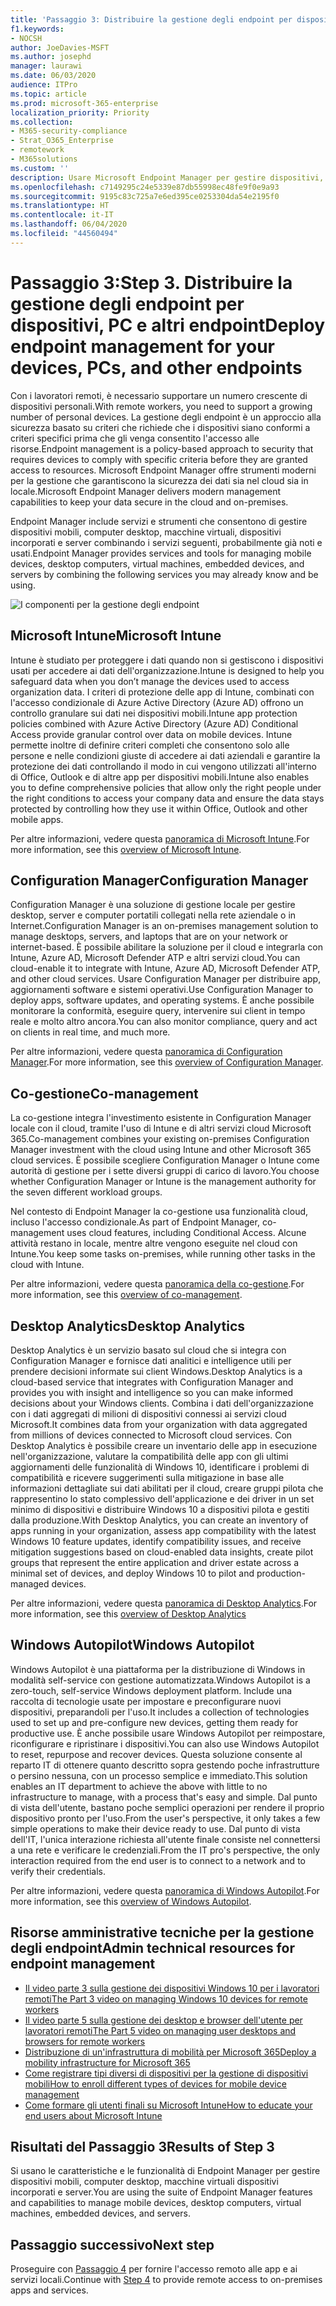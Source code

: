 ```yaml
---
title: 'Passaggio 3: Distribuire la gestione degli endpoint per dispositivi, PC e altri endpoint'
f1.keywords:
- NOCSH
author: JoeDavies-MSFT
ms.author: josephd
manager: laurawi
ms.date: 06/03/2020
audience: ITPro
ms.topic: article
ms.prod: microsoft-365-enterprise
localization_priority: Priority
ms.collection:
- M365-security-compliance
- Strat_O365_Enterprise
- remotework
- M365solutions
ms.custom: ''
description: Usare Microsoft Endpoint Manager per gestire dispositivi, PC e altri endpoint.
ms.openlocfilehash: c7149295c24e5339e87db55998ec48fe9f0e9a93
ms.sourcegitcommit: 9195c83c725a7e6ed395ce0253304da54e2195f0
ms.translationtype: HT
ms.contentlocale: it-IT
ms.lasthandoff: 06/04/2020
ms.locfileid: "44560494"
---
```

# <a name="step-3-deploy-endpoint-management-for-your-devices-pcs-and-other-endpoints"></a><span data-ttu-id="7b2ca-104">Passaggio 3:</span><span class="sxs-lookup"><span data-stu-id="7b2ca-104">Step 3.</span></span> <span data-ttu-id="7b2ca-105">Distribuire la gestione degli endpoint per dispositivi, PC e altri endpoint</span><span class="sxs-lookup"><span data-stu-id="7b2ca-105">Deploy endpoint management for your devices, PCs, and other endpoints</span></span>

<span data-ttu-id="7b2ca-106">Con i lavoratori remoti, è necessario supportare un numero crescente di dispositivi personali.</span><span class="sxs-lookup"><span data-stu-id="7b2ca-106">With remote workers, you need to support a growing number of personal devices.</span></span> <span data-ttu-id="7b2ca-107">La gestione degli endpoint è un approccio alla sicurezza basato su criteri che richiede che i dispositivi siano conformi a criteri specifici prima che gli venga consentito l'accesso alle risorse.</span><span class="sxs-lookup"><span data-stu-id="7b2ca-107">Endpoint management is a policy-based approach to security that requires devices to comply with specific criteria before they are granted access to resources.</span></span> <span data-ttu-id="7b2ca-108">Microsoft Endpoint Manager offre strumenti moderni per la gestione che garantiscono la sicurezza dei dati sia nel cloud sia in locale.</span><span class="sxs-lookup"><span data-stu-id="7b2ca-108">Microsoft Endpoint Manager delivers modern management capabilities to keep your data secure in the cloud and on-premises.</span></span> 

<span data-ttu-id="7b2ca-109">Endpoint Manager include servizi e strumenti che consentono di gestire dispositivi mobili, computer desktop, macchine virtuali, dispositivi incorporati e server combinando i servizi seguenti, probabilmente già noti e usati.</span><span class="sxs-lookup"><span data-stu-id="7b2ca-109">Endpoint Manager provides services and tools for managing mobile devices, desktop computers, virtual machines, embedded devices, and servers by combining the following services you may already know and be using.</span></span>

![I componenti per la gestione degli endpoint](../media/empower-people-to-work-remotely/endpoint-managment-step-grid.png)

## <a name="microsoft-intune"></a><span data-ttu-id="7b2ca-111">Microsoft Intune</span><span class="sxs-lookup"><span data-stu-id="7b2ca-111">Microsoft Intune</span></span>

<span data-ttu-id="7b2ca-112">Intune è studiato per proteggere i dati quando non si gestiscono i dispositivi usati per accedere ai dati dell'organizzazione.</span><span class="sxs-lookup"><span data-stu-id="7b2ca-112">Intune is designed to help you safeguard data when you don’t manage the devices used to access organization data.</span></span> <span data-ttu-id="7b2ca-113">I criteri di protezione delle app di Intune, combinati con l'accesso condizionale di Azure Active Directory (Azure AD) offrono un controllo granulare sui dati nei dispositivi mobili.</span><span class="sxs-lookup"><span data-stu-id="7b2ca-113">Intune app protection policies combined with Azure Active Directory (Azure AD) Conditional Access provide granular control over data on mobile devices.</span></span> <span data-ttu-id="7b2ca-114">Intune permette inoltre di definire criteri completi che consentono solo alle persone e nelle condizioni giuste di accedere ai dati aziendali e garantire la protezione dei dati controllando il modo in cui vengono utilizzati all'interno di Office, Outlook e di altre app per dispositivi mobili.</span><span class="sxs-lookup"><span data-stu-id="7b2ca-114">Intune also enables you to define comprehensive policies that allow only the right people under the right conditions to access your company data and ensure the data stays protected by controlling how they use it within Office, Outlook and other mobile apps.</span></span>

<span data-ttu-id="7b2ca-115">Per altre informazioni, vedere questa [panoramica di Microsoft Intune](https://docs.microsoft.com/intune/fundamentals/what-is-intune).</span><span class="sxs-lookup"><span data-stu-id="7b2ca-115">For more information, see this [overview of Microsoft Intune](https://docs.microsoft.com/intune/fundamentals/what-is-intune).</span></span>

## <a name="configuration-manager"></a><span data-ttu-id="7b2ca-116">Configuration Manager</span><span class="sxs-lookup"><span data-stu-id="7b2ca-116">Configuration Manager</span></span>

<span data-ttu-id="7b2ca-117">Configuration Manager è una soluzione di gestione locale per gestire desktop, server e computer portatili collegati nella rete aziendale o in Internet.</span><span class="sxs-lookup"><span data-stu-id="7b2ca-117">Configuration Manager is an on-premises management solution to manage desktops, servers, and laptops that are on your network or internet-based.</span></span> <span data-ttu-id="7b2ca-118">È possibile abilitare la soluzione per il cloud e integrarla con Intune, Azure AD, Microsoft Defender ATP e altri servizi cloud.</span><span class="sxs-lookup"><span data-stu-id="7b2ca-118">You can cloud-enable it to integrate with Intune, Azure AD, Microsoft Defender ATP, and other cloud services.</span></span> <span data-ttu-id="7b2ca-119">Usare Configuration Manager per distribuire app, aggiornamenti software e sistemi operativi.</span><span class="sxs-lookup"><span data-stu-id="7b2ca-119">Use Configuration Manager to deploy apps, software updates, and operating systems.</span></span> <span data-ttu-id="7b2ca-120">È anche possibile monitorare la conformità, eseguire query, intervenire sui client in tempo reale e molto altro ancora.</span><span class="sxs-lookup"><span data-stu-id="7b2ca-120">You can also monitor compliance, query and act on clients in real time, and much more.</span></span>

<span data-ttu-id="7b2ca-121">Per altre informazioni, vedere questa [panoramica di Configuration Manager](https://docs.microsoft.com/mem/configmgr/core/understand/introduction).</span><span class="sxs-lookup"><span data-stu-id="7b2ca-121">For more information, see this [overview of Configuration Manager](https://docs.microsoft.com/mem/configmgr/core/understand/introduction).</span></span>

## <a name="co-management"></a><span data-ttu-id="7b2ca-122">Co-gestione</span><span class="sxs-lookup"><span data-stu-id="7b2ca-122">Co-management</span></span>

<span data-ttu-id="7b2ca-123">La co-gestione integra l'investimento esistente in Configuration Manager locale con il cloud, tramite l'uso di Intune e di altri servizi cloud Microsoft 365.</span><span class="sxs-lookup"><span data-stu-id="7b2ca-123">Co-management combines your existing on-premises Configuration Manager investment with the cloud using Intune and other Microsoft 365 cloud services.</span></span> <span data-ttu-id="7b2ca-124">È possibile scegliere Configuration Manager o Intune come autorità di gestione per i sette diversi gruppi di carico di lavoro.</span><span class="sxs-lookup"><span data-stu-id="7b2ca-124">You choose whether Configuration Manager or Intune is the management authority for the seven different workload groups.</span></span>

<span data-ttu-id="7b2ca-125">Nel contesto di Endpoint Manager la co-gestione usa funzionalità cloud, incluso l'accesso condizionale.</span><span class="sxs-lookup"><span data-stu-id="7b2ca-125">As part of Endpoint Manager, co-management uses cloud features, including Conditional Access.</span></span> <span data-ttu-id="7b2ca-126">Alcune attività restano in locale, mentre altre vengono eseguite nel cloud con Intune.</span><span class="sxs-lookup"><span data-stu-id="7b2ca-126">You keep some tasks on-premises, while running other tasks in the cloud with Intune.</span></span>

<span data-ttu-id="7b2ca-127">Per altre informazioni, vedere questa [panoramica della co-gestione](https://docs.microsoft.com/mem/configmgr/comanage/overview).</span><span class="sxs-lookup"><span data-stu-id="7b2ca-127">For more information, see this [overview of co-management](https://docs.microsoft.com/mem/configmgr/comanage/overview).</span></span>

## <a name="desktop-analytics"></a><span data-ttu-id="7b2ca-128">Desktop Analytics</span><span class="sxs-lookup"><span data-stu-id="7b2ca-128">Desktop Analytics</span></span>

<span data-ttu-id="7b2ca-129">Desktop Analytics è un servizio basato sul cloud che si integra con Configuration Manager e fornisce dati analitici e intelligence utili per prendere decisioni informate sui client Windows.</span><span class="sxs-lookup"><span data-stu-id="7b2ca-129">Desktop Analytics is a cloud-based service that integrates with Configuration Manager and provides you with insight and intelligence so you can make informed decisions about your Windows clients.</span></span> <span data-ttu-id="7b2ca-130">Combina i dati dell'organizzazione con i dati aggregati di milioni di dispositivi connessi ai servizi cloud Microsoft.</span><span class="sxs-lookup"><span data-stu-id="7b2ca-130">It combines data from your organization with data aggregated from millions of devices connected to Microsoft cloud services.</span></span> <span data-ttu-id="7b2ca-131">Con Desktop Analytics è possibile creare un inventario delle app in esecuzione nell'organizzazione, valutare la compatibilità delle app con gli ultimi aggiornamenti delle funzionalità di Windows 10, identificare i problemi di compatibilità e ricevere suggerimenti sulla mitigazione in base alle informazioni dettagliate sui dati abilitati per il cloud, creare gruppi pilota che rappresentino lo stato complessivo dell'applicazione e dei driver in un set minimo di dispositivi e distribuire Windows 10 a dispositivi pilota e gestiti dalla produzione.</span><span class="sxs-lookup"><span data-stu-id="7b2ca-131">With Desktop Analytics, you can create an inventory of apps running in your organization, assess app compatibility with the latest Windows 10 feature updates, identify compatibility issues, and receive mitigation suggestions based on cloud-enabled data insights, create pilot groups that represent the entire application and driver estate across a minimal set of devices, and deploy Windows 10 to pilot and production-managed devices.</span></span>

<span data-ttu-id="7b2ca-132">Per altre informazioni, vedere questa [panoramica di Desktop Analytics](https://docs.microsoft.com/mem/configmgr/desktop-analytics/overview).</span><span class="sxs-lookup"><span data-stu-id="7b2ca-132">For more information, see this [overview of Desktop Analytics](https://docs.microsoft.com/mem/configmgr/desktop-analytics/overview)</span></span>

## <a name="windows-autopilot"></a><span data-ttu-id="7b2ca-133">Windows Autopilot</span><span class="sxs-lookup"><span data-stu-id="7b2ca-133">Windows Autopilot</span></span>

<span data-ttu-id="7b2ca-134">Windows Autopilot è una piattaforma per la distribuzione di Windows in modalità self-service con gestione automatizzata.</span><span class="sxs-lookup"><span data-stu-id="7b2ca-134">Windows Autopilot is a zero-touch, self-service Windows deployment platform.</span></span> <span data-ttu-id="7b2ca-135">Include una raccolta di tecnologie usate per impostare e preconfigurare nuovi dispositivi, preparandoli per l'uso.</span><span class="sxs-lookup"><span data-stu-id="7b2ca-135">It includes a collection of technologies used to set up and pre-configure new devices, getting them ready for productive use.</span></span> <span data-ttu-id="7b2ca-136">È anche possibile usare Windows Autopilot per reimpostare, riconfigurare e ripristinare i dispositivi.</span><span class="sxs-lookup"><span data-stu-id="7b2ca-136">You can also use Windows Autopilot to reset, repurpose and recover devices.</span></span> <span data-ttu-id="7b2ca-137">Questa soluzione consente al reparto IT di ottenere quanto descritto sopra gestendo poche infrastrutture o persino nessuna, con un processo semplice e immediato.</span><span class="sxs-lookup"><span data-stu-id="7b2ca-137">This solution enables an IT department to achieve the above with little to no infrastructure to manage, with a process that's easy and simple.</span></span> <span data-ttu-id="7b2ca-138">Dal punto di vista dell'utente, bastano poche semplici operazioni per rendere il proprio dispositivo pronto per l'uso.</span><span class="sxs-lookup"><span data-stu-id="7b2ca-138">From the user's perspective, it only takes a few simple operations to make their device ready to use.</span></span> <span data-ttu-id="7b2ca-139">Dal punto di vista dell'IT, l'unica interazione richiesta all'utente finale consiste nel connettersi a una rete e verificare le credenziali.</span><span class="sxs-lookup"><span data-stu-id="7b2ca-139">From the IT pro's perspective, the only interaction required from the end user is to connect to a network and to verify their credentials.</span></span>

<span data-ttu-id="7b2ca-140">Per altre informazioni, vedere questa [panoramica di Windows Autopilot](https://docs.microsoft.com/windows/deployment/windows-autopilot/windows-autopilot).</span><span class="sxs-lookup"><span data-stu-id="7b2ca-140">For more information, see this [overview of Windows Autopilot](https://docs.microsoft.com/windows/deployment/windows-autopilot/windows-autopilot).</span></span>

## <a name="admin-technical-resources-for-endpoint-management"></a><span data-ttu-id="7b2ca-141">Risorse amministrative tecniche per la gestione degli endpoint</span><span class="sxs-lookup"><span data-stu-id="7b2ca-141">Admin technical resources for endpoint management</span></span>

- [<span data-ttu-id="7b2ca-142">Il video parte 3 sulla gestione dei dispositivi Windows 10 per i lavoratori remoti</span><span class="sxs-lookup"><span data-stu-id="7b2ca-142">The Part 3 video on managing Windows 10 devices for remote workers</span></span>](https://resources.techcommunity.microsoft.com/enabling-remote-work/#security)
- [<span data-ttu-id="7b2ca-143">Il video parte 5 sulla gestione dei desktop e browser dell'utente per lavoratori remoti</span><span class="sxs-lookup"><span data-stu-id="7b2ca-143">The Part 5 video on managing user desktops and browsers for remote workers</span></span>](https://resources.techcommunity.microsoft.com/enabling-remote-work/#security)
- [<span data-ttu-id="7b2ca-144">Distribuzione di un'infrastruttura di mobilità per Microsoft 365</span><span class="sxs-lookup"><span data-stu-id="7b2ca-144">Deploy a mobility infrastructure for Microsoft 365</span></span>](https://docs.microsoft.com/microsoft-365/enterprise/mobility-infrastructure)
- [<span data-ttu-id="7b2ca-145">Come registrare tipi diversi di dispositivi per la gestione di dispositivi mobili</span><span class="sxs-lookup"><span data-stu-id="7b2ca-145">How to enroll different types of devices for mobile device management</span></span>](https://docs.microsoft.com/mem/intune/enrollment/device-enrollment)
- [<span data-ttu-id="7b2ca-146">Come formare gli utenti finali su Microsoft Intune</span><span class="sxs-lookup"><span data-stu-id="7b2ca-146">How to educate your end users about Microsoft Intune</span></span>](https://docs.microsoft.com/mem/intune/fundamentals/end-user-educate)
 
## <a name="results-of-step-3"></a><span data-ttu-id="7b2ca-147">Risultati del Passaggio 3</span><span class="sxs-lookup"><span data-stu-id="7b2ca-147">Results of Step 3</span></span>

<span data-ttu-id="7b2ca-148">Si usano le caratteristiche e le funzionalità di Endpoint Manager per gestire dispositivi mobili, computer desktop, macchine virtuali dispositivi incorporati e server.</span><span class="sxs-lookup"><span data-stu-id="7b2ca-148">You are using the suite of Endpoint Manager features and capabilities to manage mobile devices, desktop computers, virtual machines, embedded devices, and servers.</span></span>

## <a name="next-step"></a><span data-ttu-id="7b2ca-149">Passaggio successivo</span><span class="sxs-lookup"><span data-stu-id="7b2ca-149">Next step</span></span>

<span data-ttu-id="7b2ca-150">Proseguire con [Passaggio 4](empower-people-to-work-remotely-teams-productivity-apps.md) per fornire l'accesso remoto alle app e ai servizi locali.</span><span class="sxs-lookup"><span data-stu-id="7b2ca-150">Continue with [Step 4](empower-people-to-work-remotely-teams-productivity-apps.md) to provide remote access to on-premises apps and services.</span></span>
